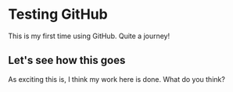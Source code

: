# Testing GitHub

This is my first time using GitHub. Quite a journey!

## Let's see how this goes

As exciting this is, I think my work here is done. What do you think?
